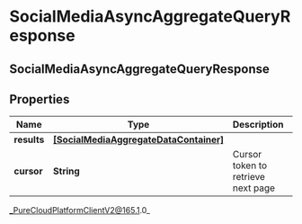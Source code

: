 # SocialMediaAsyncAggregateQueryResponse

## SocialMediaAsyncAggregateQueryResponse

## Properties

|Name | Type | Description | Notes|
|------------ | ------------- | ------------- | -------------|
| **results** | [**[SocialMediaAggregateDataContainer]**]([SocialMediaAggregateDataContainer]) |  | [optional] |
| **cursor** | **String** | Cursor token to retrieve next page | [optional] |



_PureCloudPlatformClientV2@165.1.0_
